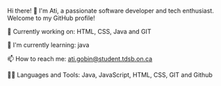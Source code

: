 Hi there! 👋
I'm Ati, a passionate software developer and tech enthusiast. Welcome to my GitHub profile!

🔭 Currently working on: HTML, CSS, Java and GIT

🌱 I'm currently learning: java

📫 How to reach me: ati.gobin@student.tdsb.on.ca

👨‍💻 Languages and Tools:  Java, JavaScript, HTML, CSS, GIT and Github
